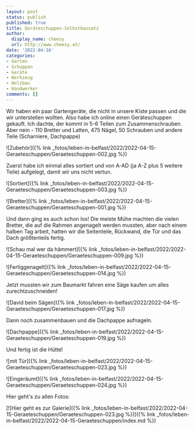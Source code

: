 ```yaml
---
layout: post
status: publish
published: true
title: Geräteschuppen-Selbstbausatz
author:
  display_name: cheesy
  url: http://www.cheesy.at/
date: '2022-04-16'
categories:
- Garten
- Schuppen
- Geräte
- Werkzeug
- Holzbau
- Handwerker
comments: []
---
```


Wir haben ein paar Gartengeräte, die nicht in unsere Kiste passen und die wir unterstellen wollten. Also habe ich online einen Geräteschuppen gekauft. Ich dachte, der kommt in 5-6 Teilen zum Zusammenschrauben. Aber nein - 110 Bretter und Latten, 475 Nägel, 50 Schrauben und andere Teile (Scharniere, Dachpappe)

![Zubehör]({% link _fotos/leben-in-belfast/2022/2022-04-15-Geraeteschuppen/Geraeteschuppen-002.jpg %})

Zuerst habe ich einmal alles sortiert und von A-AD (ja A-Z plus 5 weitere Teile) aufgelegt, damit wir uns nicht vertun.

![Sortiert]({% link _fotos/leben-in-belfast/2022/2022-04-15-Geraeteschuppen/Geraeteschuppen-003.jpg %})

![Bretter]({% link _fotos/leben-in-belfast/2022/2022-04-15-Geraeteschuppen/Geraeteschuppen-001.jpg %})

Und dann ging es auch schon los! Die meiste Mühe machten die vielen Bretter, die auf die Rahmen angenagelt werden mussten, aber nach einem halben Tag arbeit, hatten wir die Seitenteile, Rückwand, die Tür und das Dach größtenteils fertig.

![Schau mal wer da hämmert]({% link _fotos/leben-in-belfast/2022/2022-04-15-Geraeteschuppen/Geraeteschuppen-009.jpg %})

![Fertiggenagelt]({% link _fotos/leben-in-belfast/2022/2022-04-15-Geraeteschuppen/Geraeteschuppen-014.jpg %})

Jetzt mussten wir zum Baumarkt fahren eine Säge kaufen um alles zurechtzuschneiden!

![David beim Sägen]({% link _fotos/leben-in-belfast/2022/2022-04-15-Geraeteschuppen/Geraeteschuppen-017.jpg %})

Dann noch zusammenbauen und die Dachpappe aufnageln.

![Dachpappe]({% link _fotos/leben-in-belfast/2022/2022-04-15-Geraeteschuppen/Geraeteschuppen-019.jpg %})

Und fertig ist die Hütte!

![mit Tür]({% link _fotos/leben-in-belfast/2022/2022-04-15-Geraeteschuppen/Geraeteschuppen-023.jpg %})

![Eingeräumt]({% link _fotos/leben-in-belfast/2022/2022-04-15-Geraeteschuppen/Geraeteschuppen-024.jpg %})

Hier geht's zu allen Fotos:

[![Hier geht es zur Galerie]({% link _fotos/leben-in-belfast/2022/2022-04-15-Geraeteschuppen/Geraeteschuppen-023.jpg %})]({% link _fotos/leben-in-belfast/2022/2022-04-15-Geraeteschuppen/index.md %})